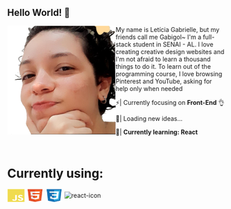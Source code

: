 ## Hello World! 👋
<div display: inline-block>
<img align="left" height="250" width="250" alt="Me" src="my_photo.png">

<div>
<p align="left"> My name is Letícia Gabrielle, but my friends call me Gabigol~ I'm a full-stack student in SENAI - AL. I love creating creative design websites and I'm not afraid to learn a thousand things to do it. To learn out of the programming course, I love browsing Pinterest and YouTube, asking for help only when needed</p>

<p>⚡| Currently focusing on <b>Front-End</b> 👌</p>

<p>🔭| Loading new ideas...</p>

<p>🚀| <b>Currently learning: React</b></p>

</div>
</div>
<br>

<div style="display: inline-block">
  <h1>Currently using:</h1>
    <img align="center" height="30" width="40" alt="js-icon"  src="https://raw.githubusercontent.com/devicons/devicon/master/icons/javascript/javascript-plain.svg">
    <img align="center" height="30" width="40" alt="html-icon" src="https://raw.githubusercontent.com/devicons/devicon/master/icons/html5/html5-original.svg">
    <img align="center" height="30" width="40" alt="css-icon" src="https://raw.githubusercontent.com/devicons/devicon/master/icons/css3/css3-original.svg">
  <img align="center" height="30" width="40" alt="react-icon" src="https://upload.wikimedia.org/wikipedia/commons/thumb/a/a7/React-icon.svg/2300px-React-icon.svg.png">
  </div>


